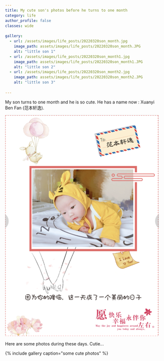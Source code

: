 ```yaml
---
title: My cute son's photos before he turns to one month
category: life
author_profile: false
classes: wide

gallery:
  - url: /assets/images/life_posts/20220320son_month.jpg
    image_path: assets/images/life_posts/20220320son_month.JPG
    alt: "little son 1"
  - url: /assets/images/life_posts/20220320son_month1.jpg
    image_path: assets/images/life_posts/20220320son_month1.JPG
    alt: "little son 2"
  - url: /assets/images/life_posts/20220320son_month2.jpg
    image_path: assets/images/life_posts/20220320son_month2.JPG
    alt: "little son 3"

---
```


My son turns to one month and he is so cute. He has a name now : Xuanyi Ben Fan (范本轩逸). 

![png](/assets/images/life_posts/20220320son_month5.PNG)

Here are some photos during these days. Cutie...

{% include gallery caption="some cute photos" %}

